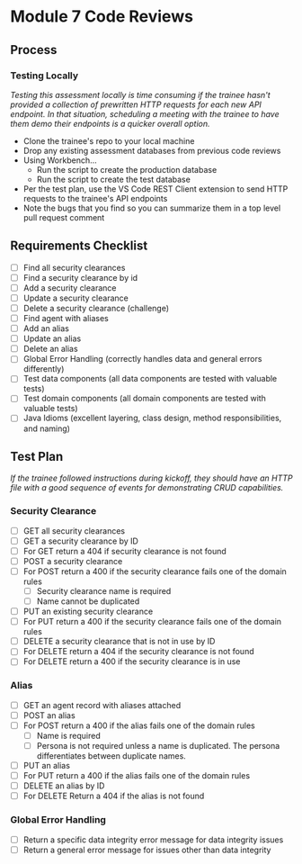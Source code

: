 
# Module 7 Code Reviews

## Process

### Testing Locally

_Testing this assessment locally is time consuming if the trainee hasn't provided a collection of prewritten HTTP requests for each new API endpoint. In that situation, scheduling a meeting with the trainee to have them demo their endpoints is a quicker overall option._

* Clone the trainee's repo to your local machine
* Drop any existing assessment databases from previous code reviews
* Using Workbench...
  * Run the script to create the production database
  * Run the script to create the test database
* Per the test plan, use the VS Code REST Client extension to send HTTP requests to the trainee's API endpoints
* Note the bugs that you find so you can summarize them in a top level pull request comment

## Requirements Checklist

* [ ] Find all security clearances
* [ ] Find a security clearance by id
* [ ] Add a security clearance
* [ ] Update a security clearance
* [ ] Delete a security clearance (challenge)
* [ ] Find agent with aliases
* [ ] Add an alias
* [ ] Update an alias
* [ ] Delete an alias
* [ ] Global Error Handling (correctly handles data and general errors differently)
* [ ] Test data components (all data components are tested with valuable tests)
* [ ] Test domain components (all domain components are tested with valuable tests)
* [ ] Java Idioms (excellent layering, class design, method responsibilities, and naming)

## Test Plan

_If the trainee followed instructions during kickoff, they should have an HTTP file with a good sequence of events for demonstrating CRUD capabilities._

### Security Clearance

* [ ] GET all security clearances
* [ ] GET a security clearance by ID
* [ ] For GET return a 404 if security clearance is not found
* [ ] POST a security clearance
* [ ] For POST return a 400 if the security clearance fails one of the domain rules
  * [ ] Security clearance name is required
  * [ ] Name cannot be duplicated
* [ ] PUT an existing security clearance
* [ ] For PUT return a 400 if the security clearance fails one of the domain rules
* [ ] DELETE a security clearance that is not in use by ID
* [ ] For DELETE return a 404 if the security clearance is not found
* [ ] For DELETE return a 400 if the security clearance is in use 

### Alias

* [ ] GET an agent record with aliases attached
* [ ] POST an alias
* [ ] For POST return a 400 if the alias fails one of the domain rules
  * [ ] Name is required
  * [ ] Persona is not required unless a name is duplicated. The persona differentiates between duplicate names.
* [ ] PUT an alias
* [ ] For PUT return a 400 if the alias fails one of the domain rules
* [ ] DELETE an alias by ID
* [ ] For DELETE Return a 404 if the alias is not found

### Global Error Handling

* [ ] Return a specific data integrity error message for data integrity issues
* [ ] Return a general error message for issues other than data integrity
